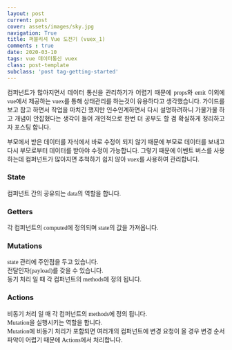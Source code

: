 ```yaml
---
layout: post
current: post
cover: assets/images/sky.jpg 
navigation: True
title: 퍼블리셔 Vue 도전기 (vuex_1)
comments : true
date: 2020-03-10
tags: vue 데이터통신 vuex
class: post-template
subclass: 'post tag-getting-started'
---
```



<p style="font-family:nanum;text-align:justify">
    컴퍼넌트가 많아지면서 데이터 통신을 관리하기가 어렵기 때문에 props와 emit 이외에 
    vue에서 제공하는 vuex를 통해 상태관리를 하는것이 유용하다고 생각했습니다.
    가이드를 보고 참고 하면서 작업을 마치긴 했지만 인수인계하면서 다시 설명하려하니 가물가물 하고  개념이 안잡혔다는 생각이 들어
    개인적으로 한번 더 공부도 할 겸 확실하게 정리하고자 포스팅 합니다.
</p>
<p style="font-family:nanum;text-align:justify">
    부모에서 받은 데이터를 자식에서 바로 수정이 되지 않기 때문에 부모로 데이터를 보내고 다시 부모로부터 데이터를 받아야 수정이 가능합니다.
    그렇기 때문에 이벤트 버스를 사용 하는데 컴퍼넌트가 많아지면 추척하기 쉽지 않아 vuex를 사용하여 관리합니다.
    <!-- <ul>
        <li>state : 컴퍼넌트 간의 통신되는 data</li>
        <li>getters : com</li>
        <li>mutations : 동기</li>
        <li>actions : 비동기 </li>
    </ul> -->
</p>
<h3>State</h3>
<p style="font-family:nanum;text-align:justify">
    컴퍼넌트 간의 공유되는 data의 역할을 합니다.
</p>
<h3>Getters</h3>
<p style="font-family:nanum;text-align:justify">
    각 컴퍼넌트의 computed에 정의되며 state의 값을 가져옵니다.
</p>
<h3>Mutations</h3>
<p style="font-family:nanum;text-align:justify">
    state 관리에 주안점을 두고 있습니다.<br/>
    전달인자(payload)를 갖을 수 있습니다.<br/>
    동기 처리 일 때 각 컴퍼넌트의 methods에 정의 됩니다.   
</p>
<h3>Actions</h3>
<p style="font-family:nanum;text-align:justify">
    비동기 처리 일 때 각 컴퍼넌트의 methods에 정의 됩니다.<br/>
    Mutation을 실행시키는 역할을 합니다.<br/>
    Mutation에 비동기 처리가 포함되면 여러개의 컴퍼넌트에 변경 요청이 올 경우 변경 순서 파악이 어렵기 때문에 Actions에서 처리합니다.
</p>



